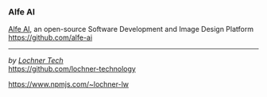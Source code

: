 ### Alfe AI  
[Alfe AI](https://alfe.sh), an open-source Software Development and Image Design Platform  
https://github.com/alfe-ai  

<!-- 
---

#### Faybian OS  
[Faybian OS](https://faybian.org), a Debian variant  
https://github.com/faybian-os  
-->
---

_by [Lochner Tech](https://lochner.tech)_  
https://github.com/lochner-technology  

https://www.npmjs.com/~lochner-lw
